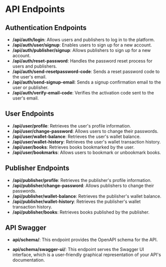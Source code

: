# API Endpoints

## Authentication Endpoints

- **/api/auth/login**: Allows users and publishers to log in to the platform.
- **/api/auth/user/signup**: Enables users to sign up for a new account.
- **/api/auth/publisher/signup**: Allows publishers to sign up for a new account.
- **/api/auth/reset-password**: Handles the password reset process for users and publishers.
- **/api/auth/send-resetpassword-code**: Sends a reset password code to the user's email.
- **/api/auth/send-signup-email**: Sends a signup confirmation email to the user or publisher.
- **/api/auth/verify-email-code**: Verifies the activation code sent to the user's email.

## User Endpoints

- **/api/user/profile**: Retrieves the user's profile information.
- **/api/user/change-password**: Allows users to change their passwords.
- **/api/user/wallet-balance**: Retrieves the user's wallet balance.
- **/api/user/wallet-history**: Retrieves the user's wallet transaction history.
- **/api/user/books**: Retrieves books bookmarked by the user.
- **/api/user/bookmarks**: Allows users to bookmark or unbookmark books.
  
## Publisher Endpoints

- **/api/publisher/profile**: Retrieves the publisher's profile information.
- **/api/publisher/change-password**: Allows publishers to change their passwords.
- **/api/publisher/wallet-balance**: Retrieves the publisher's wallet balance.
- **/api/publisher/wallet-history**: Retrieves the publisher's wallet transaction history.
- **/api/publisher/books**: Retrieves books published by the publisher.

## API Swagger
- **api/schema/**: This endpoint provides the OpenAPI schema for the API.

- **api/schema/swagger-ui/**: This endpoint serves the Swagger UI interface, which is a user-friendly graphical representation of your API's documentation.
